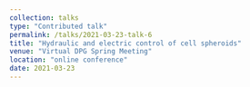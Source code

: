 ```yaml
---
collection: talks
type: "Contributed talk"
permalink: /talks/2021-03-23-talk-6
title: "Hydraulic and electric control of cell spheroids"
venue: "Virtual DPG Spring Meeting"
location: "online conference"
date: 2021-03-23
---
```

